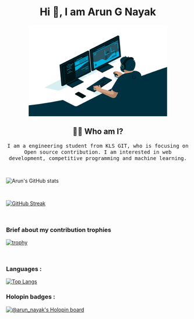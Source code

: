 <h1 align="center"> Hi 👋, I am Arun G Nayak </h1>
<p align="center">
    <a href="https://github.com/Arun9739"><img align="center" height="250" width="380" alt="" src="coder.gif "/></a> 
</p>

<h2 align="center"> 👨‍💻 Who am I?</h2>
<p align="center">
  <samp> I am a engineering student from KLS GIT, who is focusing on Open source contribution. I am interested in web development, competitive programming and machine learning.
</samp><br>
</p>

<!---
Arun9739/Arun9739 is a ✨ special ✨ repository because its `README.md` (this file) appears on your GitHub profile.
You can click the Preview link to take a look at your changes.
--->

<br>

![Arun's GitHub stats](https://github-readme-stats.vercel.app/api?username=Arun9739&show_icons=true&theme=radical)

<br>

[![GitHub Streak](http://github-readme-streak-stats.herokuapp.com?user=Arun9739&theme=radical&date_format=j%20M%5B%20Y%5D)](https://git.io/streak-stats)

<br>

<h3> Brief about my contribution trophies </h3>

[![trophy](https://github-profile-trophy.vercel.app/?username=Arun9739&theme=onedark)](https://github.com/ryo-ma/github-profile-trophy)

<br>

<h3> Languages : </h3>

[![Top Langs](https://github-readme-stats.vercel.app/api/top-langs/?username=Arun9739&langs_count=8)](https://github.com/anuraghazra/github-readme-stats)

<h3> Holopin badges : </h3>

[![@arun_nayak's Holopin board](https://holopin.me/arun_nayak)](https://holopin.io/@arun_nayak)
